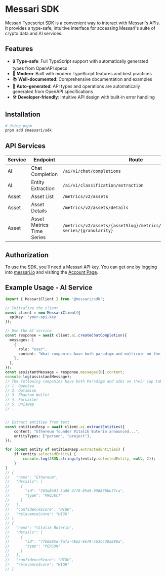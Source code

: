 # Messari SDK

Messari Typescript SDK is a convenient way to interact with Messari's APIs. It provides a type-safe, intuitive interface for accessing Messari's suite of crypto data and AI services.

## Features

- 🔒 **Type-safe**: Full TypeScript support with automatically generated types from OpenAPI specs
- 🚀 **Modern**: Built with modern TypeScript features and best practices
- 📚 **Well-documented**: Comprehensive documentation and examples
- 🔄 **Auto-generated**: API types and operations are automatically generated from OpenAPI specifications
- 🛠 **Developer-friendly**: Intuitive API design with built-in error handling

## Installation

```bash
# Using pnpm
pnpm add @messari/sdk
```

## API Services

| Service | Endpoint  |  Route |
|--------------|---------------|----------------|
| AI | Chat Completion | `/ai/v1/chat/completions` |
| AI | Entity Extraction | `/ai/v1/classification/extraction` | 
| Asset | Asset List | `/metrics/v2/assets` |
| Asset | Asset Details | `/metrics/v2/assets/details` |
| Asset | Asset Metrics Time Series | `/metrics/v2/assets/{assetSlug}/metrics/{datasetSlug}/time-series/{granularity}` |

## Authorization

To use the SDK, you'll need a Messari API key. You can get one by logging into [messari.io](https://messari.io/)
 and visiting the [Account Page](https://messari.io/account).

## Example Usage - AI Service

```typescript
import { MessariClient } from '@messari/sdk';

// Initialize the client
const client = new MessariClient({
  apiKey: 'your-api-key'
});

// Use the AI service
const response = await client.ai.createChatCompletion({
  messages: [
    {
      role: "user",
      content: "What companies have both paradigm and multicoin on their cap table?",
    },
  ],
});
const assistantMessage = response.messages[0].content;
console.log(assistantMessage);
// The following companies have both Paradigm and a16z on their cap table:
// 1. OpenSea
// 2. Optimism
// 3. Phantom Wallet
// 4. Farcaster
// 5. Uniswap
// ...


// Extract entities from text
const entitiesResp = await client.ai.extractEntities({
    content: "Ethereum founder Vitalik Buterin announced...",
    entityTypes: ["person", "project"],
});

for (const entity of entitiesResp.extractedEntities) {
    if (entity.selectedEntity) {
        console.log(JSON.stringify(entity.selectedEntity, null, 2));
    }
}
// {
//   "name": "Ethereum",
//   "details": [
//     {
//       "id": "263d8b01-5a96-41f0-85d5-09687bbbf7ca",
//       "type": "PROJECT"
//     }
//   ],
//   "confidenceScore": "HIGH",
//   "relevanceScore": "HIGH"
// }
// {
//   "name": "Vitalik Buterin",
//   "details": [
//     {
//       "id": "77b6685d-fafa-4be2-8e79-563c438a880a",
//       "type": "PERSON"
//     }
//   ],
//   "confidenceScore": "HIGH",
//   "relevanceScore": "HIGH"
// }

```


